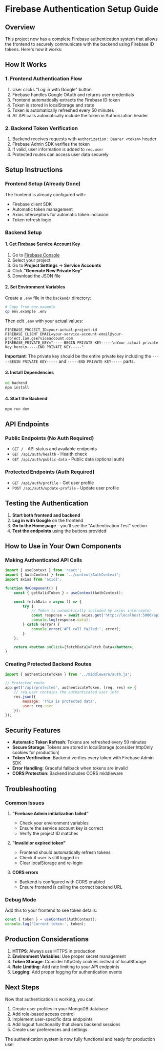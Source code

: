 # Firebase Authentication Setup Guide

## Overview

This project now has a complete Firebase authentication system that allows the frontend to securely communicate with the backend using Firebase ID tokens. Here's how it works:

## How It Works

### 1. Frontend Authentication Flow
1. User clicks "Log in with Google" button
2. Firebase handles Google OAuth and returns user credentials
3. Frontend automatically extracts the Firebase ID token
4. Token is stored in localStorage and state
5. Token is automatically refreshed every 50 minutes
6. All API calls automatically include the token in Authorization header

### 2. Backend Token Verification
1. Backend receives requests with `Authorization: Bearer <token>` header
2. Firebase Admin SDK verifies the token
3. If valid, user information is added to `req.user`
4. Protected routes can access user data securely

## Setup Instructions

### Frontend Setup (Already Done)
The frontend is already configured with:
- Firebase client SDK
- Automatic token management
- Axios interceptors for automatic token inclusion
- Token refresh logic

### Backend Setup

#### 1. Get Firebase Service Account Key
1. Go to [Firebase Console](https://console.firebase.google.com/)
2. Select your project
3. Go to **Project Settings** → **Service Accounts**
4. Click **"Generate New Private Key"**
5. Download the JSON file

#### 2. Set Environment Variables
Create a `.env` file in the `backend/` directory:

```bash
# Copy from env.example
cp env.example .env
```

Then edit `.env` with your actual values:

```env
FIREBASE_PROJECT_ID=your-actual-project-id
FIREBASE_CLIENT_EMAIL=your-service-account-email@your-project.iam.gserviceaccount.com
FIREBASE_PRIVATE_KEY="-----BEGIN PRIVATE KEY-----\nYour actual private key here\n-----END PRIVATE KEY-----"
```

**Important**: The private key should be the entire private key including the `-----BEGIN PRIVATE KEY-----` and `-----END PRIVATE KEY-----` parts.

#### 3. Install Dependencies
```bash
cd backend
npm install
```

#### 4. Start the Backend
```bash
npm run dev
```

## API Endpoints

### Public Endpoints (No Auth Required)
- `GET /` - API status and available endpoints
- `GET /api/auth/health` - Health check
- `GET /api/auth/public-data` - Public data (optional auth)

### Protected Endpoints (Auth Required)
- `GET /api/auth/profile` - Get user profile
- `POST /api/auth/update-profile` - Update user profile

## Testing the Authentication

1. **Start both frontend and backend**
2. **Log in with Google** on the frontend
3. **Go to the Home page** - you'll see the "Authentication Test" section
4. **Test the endpoints** using the buttons provided

## How to Use in Your Own Components

### Making Authenticated API Calls
```jsx
import { useContext } from 'react';
import { AuthContext } from '../context/AuthContext';
import axios from 'axios';

function MyComponent() {
    const { getValidToken } = useContext(AuthContext);

    const fetchData = async () => {
        try {
            // Token is automatically included by axios interceptor
            const response = await axios.get('http://localhost:5000/api/auth/profile');
            console.log(response.data);
        } catch (error) {
            console.error('API call failed:', error);
        }
    };

    return <button onClick={fetchData}>Fetch Data</button>;
}
```

### Creating Protected Backend Routes
```javascript
import { authenticateToken } from '../middleware/auth.js';

// Protected route
app.get('/api/protected', authenticateToken, (req, res) => {
    // req.user contains the authenticated user info
    res.json({
        message: 'This is protected data',
        user: req.user
    });
});
```

## Security Features

- **Automatic Token Refresh**: Tokens are refreshed every 50 minutes
- **Secure Storage**: Tokens are stored in localStorage (consider httpOnly cookies for production)
- **Token Verification**: Backend verifies every token with Firebase Admin SDK
- **Error Handling**: Graceful fallback when tokens are invalid
- **CORS Protection**: Backend includes CORS middleware

## Troubleshooting

### Common Issues

1. **"Firebase Admin initialization failed"**
   - Check your environment variables
   - Ensure the service account key is correct
   - Verify the project ID matches

2. **"Invalid or expired token"**
   - Frontend should automatically refresh tokens
   - Check if user is still logged in
   - Clear localStorage and re-login

3. **CORS errors**
   - Backend is configured with CORS enabled
   - Ensure frontend is calling the correct backend URL

### Debug Mode
Add this to your frontend to see token details:
```jsx
const { token } = useContext(AuthContext);
console.log('Current token:', token);
```

## Production Considerations

1. **HTTPS**: Always use HTTPS in production
2. **Environment Variables**: Use proper secret management
3. **Token Storage**: Consider httpOnly cookies instead of localStorage
4. **Rate Limiting**: Add rate limiting to your API endpoints
5. **Logging**: Add proper logging for authentication events

## Next Steps

Now that authentication is working, you can:
1. Create user profiles in your MongoDB database
2. Add role-based access control
3. Implement user-specific data endpoints
4. Add logout functionality that clears backend sessions
5. Create user preferences and settings

The authentication system is now fully functional and ready for production use!
